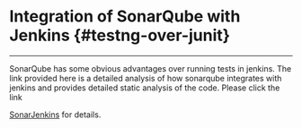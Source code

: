 # Integration of SonarQube with Jenkins {#testng-over-junit}

---

SonarQube has some obvious advantages over running tests in jenkins. The link provided here is a detailed analysis of how sonarqube integrates with jenkins and provides detailed static analysis of the code. Please click the link

[SonarJenkins](https://nsaikiran.gitbooks.io/jenkins/content/Jenkins%20Integrations/41-instant-analysis-with-sonarqube.html) for details.

